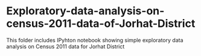 # Exploratory-data-analysis-on-census-2011-data-of-Jorhat-District
This folder includes IPyhton notebook showing simple exploratory data analysis on Census 2011 data for Jorhat District
